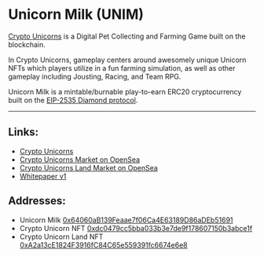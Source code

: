 # Unicorn Milk (UNIM)
[Crypto Unicorns](https://www.cryptounicorns.fun/) is a Digital Pet Collecting and Farming Game built on the blockchain.

In Crypto Unicorns, gameplay centers around awesomely unique Unicorn NFTs which players utilize in a fun farming simulation, as well as other gameplay including Jousting, Racing, and Team RPG.

Unicorn Milk is a mintable/burnable play-to-earn ERC20 cryptocurrency built on the [EIP-2535 Diamond protocol](https://github.com/mudgen/diamond-3-hardhat).

---
## Links:
* [Crypto Unicorns](https://www.cryptounicorns.fun/)
* [Crypto Unicorns Market on OpenSea](https://opensea.io/collection/crypto-unicorns-market)
* [Crypto Unicorns Land Market on OpenSea](https://opensea.io/collection/crypto-unicorns-land-market)
* [Whitepaper v1](https://whitepaper.cryptounicorns.fun/intro/tokenomics/unicorn-milk-unim)

## Addresses:
* Unicorn Milk
[0x64060aB139Feaae7f06Ca4E63189D86aDEb51691](https://polygonscan.com/address/0x64060aB139Feaae7f06Ca4E63189D86aDEb51691)
* Crypto Unicorn NFT
[0xdc0479cc5bba033b3e7de9f178607150b3abce1f](https://polygonscan.com/address/0xdc0479cc5bba033b3e7de9f178607150b3abce1f)
* Crypto Unicorn Land NFT
[0xA2a13cE1824F3916fC84C65e559391fc6674e6e8](https://polygonscan.com/address/0xa2a13ce1824f3916fc84c65e559391fc6674e6e8)

